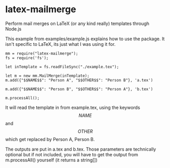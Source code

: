# latex-mailmerge
Perform mail merges on LaTeX (or any kind really) templates through Node.js

This example from examples/example.js explains how to use the package. It isn't specific to LaTeX, its just what I was using it for.

```
mm = require("latex-mailmerge");
fs = require('fs');

let inTemplate = fs.readFileSync("./example.tex");

let m = new mm.MailMerge(inTemplate);
m.add({"$$NAME$$": "Person A", "$$OTHER$$": "Person B"}, 'a.tex')

m.add({"$$NAME$$": "Person B", "$$OTHER$$": "Person A"}, 'b.tex')

m.processAll();
```

It will read the template in from example.tex, using the keywords $$NAME$$ and $$OTHER$$ which get replaced by Person A, Person B.

The outputs are put in a.tex and b.tex. Those parameters are technically optional but if not included, you will have to get the output from m.processAll() yourself (it returns a string[])


